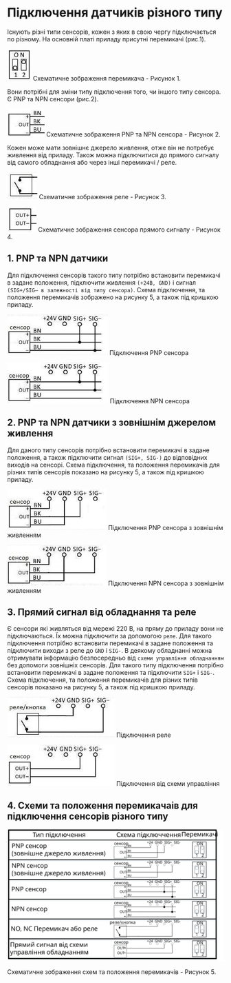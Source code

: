 # Підключення датчиків різного типу

Існують різні типи сенсорів, кожен з яких в свою чергу підключається по різному. На основній платі приладу присутні перемикачі (рис.1).

![switch](../img/box/switch.jpg) Схематичне зображення перемикача - Рисунок 1.

Вони потрібні для зміни типу підключення того, чи іншого типу сенсора. Є PNP та NPN сенсори (рис.2).

![sensor](../img/box/sensor.jpg) Схематичне зображення PNP та NPN сенсора - Рисунок 2.

Кожен може мати зовнішнє джерело живлення, отже він не потребує живлення від приладу. Також можна підключитися до прямого сигналу від самого обладнання або через інші перемикачі / реле.

![relay](../img/box/relay.jpg) Схематичне зображення реле - Рисунок 3.

![direct_signal](../img/box/direct_signal.jpg) Схематичне зображення сенсора прямого сигналу - Рисунок 4.

## 1. PNP та NPN датчики

Для підключення сенсорів такого типу потрібно встановити перемикачі в задане положення, підключити живлення `(+24В, GND)` і  сигнал `(SIG+/SIG– в залежності від типу сенсора)`. Схема підключення, та положення перемикачів зображено на рисунку 5, а також під кришкою приладу.

![pnp_sensor](../img/box/pnp_sensor.jpg) Підключення PNP сенсора

![npn_sensor](../img/box/npn_sensor.jpg) Підключення NPN сенсора

## 2. PNP та NPN датчики з зовнішнім джерелом живлення

Для даного типу сенсорів потрібно встановити перемикачі в задане положення, а також підключити сигнал `(SIG+, SIG-)` до відповідних виходів на сенсорі. Схема підключення, та положення перемикачів для різних типів сенсорів показано на рисунку 5, а також під кришкою приладу.

![pnp_sensor_dop](../img/box/pnp_sensor_dop.jpg) Підключення PNP сенсора з зовнішнім живленням

![npn_sensor_dop](../img/box/npn_sensor_dop.jpg) Підключення NPN сенсора з зовнішнім живленням 

## 3. Прямий сигнал від обладнання та реле

Є сенсори які живляться від мережі 220 В, на пряму до приладу вони не підключаються. Їх можна підключити за допомогою `реле`. Для такого підключення потрібно встановити перемикачі в задане положення та підключити  виходи з реле до `GND` і `SIG-`. В деякому обладнанні можна отримувати  інформацію безпосередньо від  `схеми управління обладнанням` без допомоги зовнішніх сенсорів. Для такого типу підключення потрібно встановити перемикачі в задане положення та підключити `SIG+` і `SIG-`. Схема підключення, та положення перемикачів для різних типів сенсорів показано на рисунку 5, а також під кришкою приладу.

![relay_shem](../img/box/relay_shem.jpg) Підключення реле

![direct_signal_shem](../img/box/direct_signal_shem.jpg) Підключення від схеми управління

## 4. Схеми та положення перемикачаів для підключення сенсорів різного типу

![shem](../img/box/shem.svg)

Схематичне зображення схем та положення перемикачів - Рисунок 5. 
